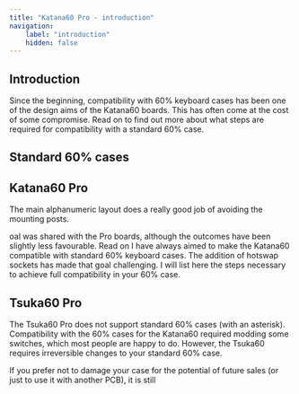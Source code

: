 ```yaml
---
title: "Katana60 Pro - introduction"
navigation:
    label: "introduction"
    hidden: false
---
```

## Introduction
Since the beginning, compatibility with 60% keyboard cases has been one of the design aims of the Katana60 boards. This has often come at the cost of some compromise. Read on to find out more about what steps are required for compatibility with a standard 60% case.

## Standard 60% cases


## Katana60 Pro
The main alphanumeric layout does a really good job of avoiding the mounting posts.

oal was shared with the Pro boards, although the outcomes have been slightly less favourable. Read on  I have always aimed to make the Katana60 compatible with standard 60% keyboard cases. The addition of hotswap
sockets has made that goal challenging. I will list here the steps necessary to achieve full compatibility in your
60% case.

## Tsuka60 Pro
The Tsuka60 Pro does not support standard 60% cases (with an asterisk). Compatibility with the 60% cases for the
Katana60 required modding some switches, which most people are happy to do. However, the Tsuka60 requires
irreversible changes to your standard 60% case.

If you prefer not to damage your case for the potential of future sales (or just to use it with another PCB), it is
still
